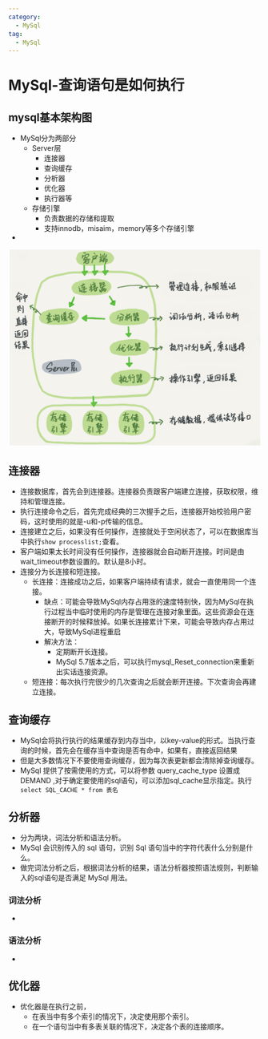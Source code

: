 ```yaml
---
category:
  - MySql
tag:
  - MySql
---
```

# MySql-查询语句是如何执行

## mysql基本架构图

- MySql分为两部分
  - Server层
    - 连接器
    - 查询缓存
    - 分析器
    - 优化器
    - 执行器等
  - 存储引擎
    - 负责数据的存储和提取
    - 支持innodb，misaim，memory等多个存储引擎
- 

![Snipaste_2023-10-12_23-32-49](./images/Snipaste_2023-10-12_23-32-49.png)

## 连接器

- 连接数据库，首先会到连接器。连接器负责跟客户端建立连接，获取权限，维持和管理连接。
- 执行连接命令之后，首先完成经典的三次握手之后，连接器开始校验用户密码，这时使用的就是-u和-p传输的信息。
- 连接建立之后，如果没有任何操作，连接就处于空闲状态了，可以在数据库当中执行`show processlist;`查看。
- 客户端如果太长时间没有任何操作，连接器就会自动断开连接。时间是由wait_timeout参数设置的。默认是8小时。
- 连接分为长连接和短连接。
  - 长连接：连接成功之后，如果客户端持续有请求，就会一直使用同一个连接。
    - 缺点：可能会导致MySql内存占用涨的速度特别快，因为MySql在执行过程当中临时使用的内存是管理在连接对象里面。这些资源会在连接断开的时候释放掉。如果长连接累计下来，可能会导致内存占用过大，导致MySql进程重启
    - 解决方法：
      - 定期断开长连接。
      - MySql 5.7版本之后，可以执行mysql_Reset_connection来重新出实话连接资源。
  - 短连接：每次执行完很少的几次查询之后就会断开连接。下次查询会再建立连接。

## 查询缓存

- MySql会将执行执行的结果缓存到内存当中，以key-value的形式。当执行查询的时候，首先会在缓存当中查询是否有命中，如果有，直接返回结果
- 但是大多数情况下不要使用查询缓存，因为每次表更新都会清除掉查询缓存。
- MySql 提供了按需使用的方式，可以将参数 query_cache_type 设置成 DEMAND ,对于确定要使用的sql语句，可以添加sql_cache显示指定。执行`select SQL_CACHE * from 表名`

## 分析器

- 分为两块，词法分析和语法分析。
- MySql 会识别传入的 sql 语句，识别 Sql 语句当中的字符代表什么分别是什么。
- 做完词法分析之后，根据词法分析的结果，语法分析器按照语法规则，判断输入的sql语句是否满足 MySql 用法。

### 词法分析

- 

### 语法分析

- 

## 优化器

- 优化器是在执行之前，
  - 在表当中有多个索引的情况下，决定使用那个索引。
  - 在一个语句当中有多表关联的情况下，决定各个表的连接顺序。

